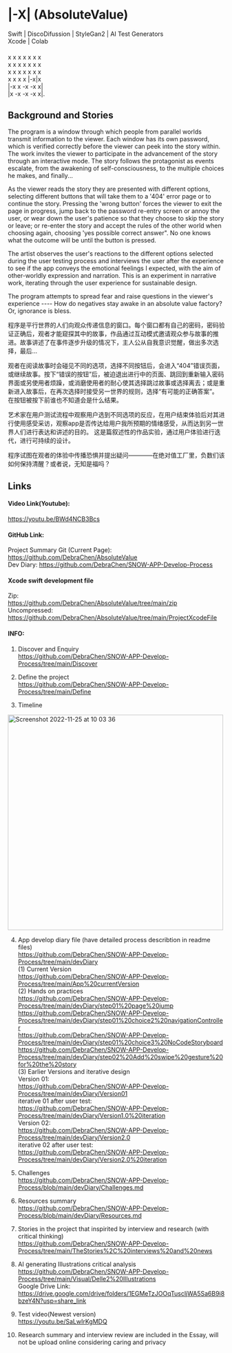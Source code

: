 ####    
####   
####   
#   |-X|   (AbsoluteValue)  
  
Swift | DiscoDifussion | StyleGan2 | AI Test Generators  
Xcode | Colab  
  
#### 
x x x x x x x  
x x x x x x x  
x x x x x x x  
x x x x |-x|x  
|-x x -x -x x|  
|x -x -x -x x|. 
  
  
  
  
 
## Background and Stories

The program is a window through which people from parallel worlds transmit information to the viewer. Each window has its own password, which is verified correctly before the viewer can peek into the story within. The work invites the viewer to participate in the advancement of the story through an interactive mode. The story follows the protagonist as events escalate, from the awakening of self-consciousness, to the multiple choices he makes, and finally... 

As the viewer reads the story they are presented with different options, selecting different buttons that will take them to a '404' error page or to continue the story. Pressing the 'wrong button' forces the viewer to exit the page in progress, jump back to the password re-entry screen or annoy the user, or wear down the user's patience so that they choose to skip the story or leave; or re-enter the story and accept the rules of the other world when choosing again, choosing 'yes possible correct answer". No one knows what the outcome will be until the button is pressed. 
  
The artist observes the user's reactions to the different options selected during the user testing process and interviews the user after the experience to see if the app conveys the emotional feelings I expected, with the aim of other-worldly expression and narration.  This is an experiment in narrative work, iterating through the user experience for sustainable design.

The program attempts to spread fear and raise questions in the viewer's experience ---- How do negatives stay awake in an absolute value factory? Or, ignorance is bless.
   
   
   
   
程序是平行世界的人们向观众传递信息的窗口。每个窗口都有自己的密码，密码验证正确后，观者才能窥探其中的故事，作品通过互动模式邀请观众参与故事的推进。故事讲述了在事件逐步升级的情况下，主人公从自我意识觉醒，做出多次选择，最后... 

观者在阅读故事时会碰见不同的选项，选择不同按钮后，会进入“404”错误页面，或继续故事。按下“错误的按钮”后，被迫退出进行中的页面、跳回到重新输入密码界面或另使用者烦躁，或消磨使用者的耐心使其选择跳过故事或选择离去；或是重新进入故事后，在再次选择时接受另一世界的规则，选择“有可能的正确答案”。 在按钮被按下前谁也不知道会是什么结果。 
  
艺术家在用户测试流程中观察用户选到不同选项的反应，在用户结束体验后对其进行使用感受采访，观察app是否传达给用户我所预期的情绪感受，从而达到另一世界人们进行表达和讲述的目的。  这是篇叙述性的作品实验，通过用户体验进行迭代，进行可持续的设计。

程序试图在观者的体验中传播恐惧并提出疑问————在绝对值工厂里，负数们该如何保持清醒？或者说，无知是福吗？ 
  
  
     
      
## Links

#### Video Link(Youtube):
https://youtu.be/BWd4NCB3Bcs  
  
  
#### GitHub Link:
Project Summary Git (Current Page): https://github.com/DebraChen/AbsoluteValue  
Dev Diary: https://github.com/DebraChen/SNOW-APP-Develop-Process  
  
   
#### Xcode swift development file  
Zip:  
https://github.com/DebraChen/AbsoluteValue/tree/main/zip   
Uncompressed:  
https://github.com/DebraChen/AbsoluteValue/tree/main/ProjectXcodeFile
  
  
#### INFO:

1. Discover and Enquiry  
https://github.com/DebraChen/SNOW-APP-Develop-Process/tree/main/Discover   
  
2. Define the project  
https://github.com/DebraChen/SNOW-APP-Develop-Process/tree/main/Define   
   
3. Timeline  
<img width="500" alt="Screenshot 2022-11-25 at 10 03 36" src="https://user-images.githubusercontent.com/91618091/203957585-d9bc1179-a4ab-4a2b-acc7-f257054d9c55.png">  
  
4. App develop diary file (have detailed process describtion in readme files)   
https://github.com/DebraChen/SNOW-APP-Develop-Process/tree/main/devDiary   
  (1) Current Version  
      https://github.com/DebraChen/SNOW-APP-Develop-Process/tree/main/App%20currentVersion   
  (2) Hands on practices   
      https://github.com/DebraChen/SNOW-APP-Develop-Process/tree/main/devDiary/step01%20page%20jump  
      https://github.com/DebraChen/SNOW-APP-Develop-Process/tree/main/devDiary/step01%20choice2%20navigationController  
      https://github.com/DebraChen/SNOW-APP-Develop-Process/tree/main/devDiary/step01%20choice3%20NoCodeStoryboard  
      https://github.com/DebraChen/SNOW-APP-Develop-Process/tree/main/devDiary/step02%20Add%20swipe%20gesture%20for%20the%20story  
   (3) Earlier Versions and iterative design  
      Version 01:   
      https://github.com/DebraChen/SNOW-APP-Develop-Process/tree/main/devDiary/Version01  
      iterative 01 after user test:  
      https://github.com/DebraChen/SNOW-APP-Develop-Process/tree/main/devDiary/Version1.0%20iteration  
      Version 02:  
      https://github.com/DebraChen/SNOW-APP-Develop-Process/tree/main/devDiary/Version2.0  
      iterative 02 after user test:   
      https://github.com/DebraChen/SNOW-APP-Develop-Process/tree/main/devDiary/Version2.0%20iteration  
      
5. Challenges  
    https://github.com/DebraChen/SNOW-APP-Develop-Process/blob/main/devDiary/Challenges.md  
   
6. Resources summary   
    https://github.com/DebraChen/SNOW-APP-Develop-Process/blob/main/devDiary/Resources.md   
  
7. Stories in the project that inspirited by interview and research (with critical thinking)  
https://github.com/DebraChen/SNOW-APP-Develop-Process/tree/main/TheStories%2C%20interviews%20and%20news  
  
8. AI generating Illustrations critical analysis    
  https://github.com/DebraChen/SNOW-APP-Develop-Process/tree/main/Visual/Delle2%20Illustrations   
  Google Drive Link:
  https://drive.google.com/drive/folders/1EGMeTzJOOqTuscljWA5Sa6B9i8bzeY4N?usp=share_link
  
9. Test video(Newest version)  
  https://youtu.be/SaLwIrKgMDQ
  
10. Research summary and interview review are included in the Essay, will not be upload online considering caring and privacy

